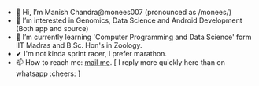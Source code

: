 - 👋 Hi, I’m Manish Chandra@monees007 (pronounced as /monees/)
- 👀 I’m interested in Genomics, Data Science and Android Development (Both app and source)
- 🌱 I’m currently learning 'Computer Programming and Data Science' form IIT Madras and B.Sc. Hon's in Zoology.
- ✔  I'm not kinda sprint racer, I prefer marathon. 
- 📫 How to reach me: [mail me](mailto://monees007@outlook.com). [ I reply more quickly here than on whatsapp :cheers: ]
